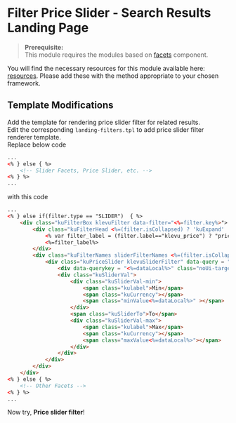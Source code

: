 # Filter Price Slider - Search Results Landing Page

>**Prerequisite:**  
>This module requires the modules based on [facets](/components/facets) component.  

You will find the necessary resources for this module available here:
[resources](/modules/filter-price-slider/landing/resources). Please add these with the
method appropriate to your chosen framework. 

## Template Modifications

Add the template for rendering price slider filter for related results.  
Edit the corresponding `landing-filters.tpl` to add price slider filter renderer template.  
Replace below code  


```html
...
<% } else { %>
    <!-- Slider Facets, Price Slider, etc. -->
<% } %>
...
```

with this code

```html
...
<% } else if(filter.type == "SLIDER")  { %>
    <div class="kuFilterBox klevuFilter data-filter="<%=filter.key%>">
        <div class="kuFilterHead <%=(filter.isCollapsed) ? 'kuExpand' : 'kuCollapse'%>">
            <% var filter_label = (filter.label=="klevu_price") ? "price" : filter.label; %>
            <%=filter_label%>
        </div>
        <div class="kuFilterNames sliderFilterNames <%=(filter.isCollapsed) ? 'kuFilterCollapse' : ''%>">                           
            <div class="kuPriceSlider klevuSliderFilter" data-query = "<%=dataLocal%>">
                <div data-querykey = "<%=dataLocal%>" class="noUi-target noUi-ltr noUi-horizontal noUi-background kuSliderFilter kuPriceRangeSliderFilter<%=dataLocal%>"></div>
                <div class="kuSliderVal">
                    <div class="kuSliderVal-min">
                        <span class="kulabel">Min</span> 
                        <span class="kuCurrency"></span>
                        <span class="minValue<%=dataLocal%>" ></span>
                    </div>
                    <span class="kuSliderTo">To</span>
                    <div class="kuSliderVal-max">
                        <span class="kulabel">Max</span> 
                        <span class="kuCurrency"></span>
                        <span class="maxValue<%=dataLocal%>"></span>
                    </div>
                </div>
            </div>
        </div>
    </div>
<% } else { %>
    <!-- Other Facets -->
<% } %>
...
```

Now try, **Price slider filter**!